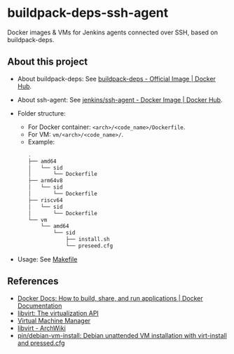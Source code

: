 # buildpack-deps-ssh-agent

Docker images & VMs for Jenkins agents connected over SSH, based on buildpack-deps.

## About this project

- About buildpack-deps:
  See [buildpack-deps - Official Image | Docker Hub](https://hub.docker.com/_/buildpack-deps).

- About ssh-agent:
  See [jenkins/ssh-agent - Docker Image | Docker Hub](https://hub.docker.com/r/jenkins/ssh-agent).

- Folder structure:
  - For Docker container: `<arch>/<code_name>/Dockerfile`.
  - For VM: `vm/<arch>/<code_name>/`.
  - Example:
    ```bash
    .
    ├── amd64
    │   └── sid
    │       └── Dockerfile
    ├── arm64v8
    │   └── sid
    │       └── Dockerfile
    ├── riscv64
    │   └── sid
    │       └── Dockerfile
    └── vm
        └── amd64
            └── sid
                ├── install.sh
                └── preseed.cfg
    ```

- Usage: See [Makefile](Makefile)

## References

- [Docker Docs: How to build, share, and run applications | Docker Documentation](https://docs.docker.com/)
- [libvirt: The virtualization API](https://libvirt.org/)
- [Virtual Machine Manager](https://virt-manager.org/index.html)
- [libvirt - ArchWiki](https://wiki.archlinux.org/title/Libvirt)
- [pin/debian-vm-install: Debian unattended VM installation with virt-install and pressed.cfg](https://github.com/pin/debian-vm-install)
